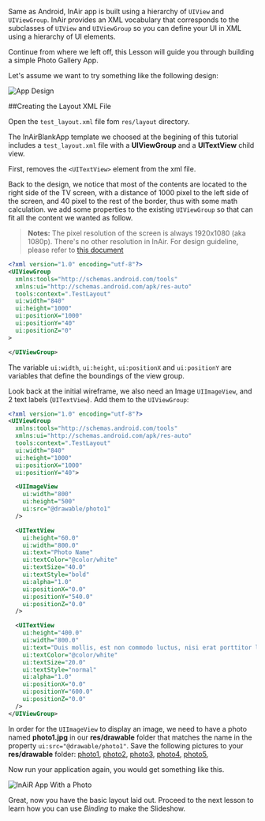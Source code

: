 Same as Android, InAir app is built using a hierarchy of `UIView` and `UIViewGroup`. InAir provides an XML vocabulary that corresponds to the subclasses of `UIView` and `UIViewGroup` so you can define your UI in XML using a hierarchy of UI elements.

Continue from where we left off, this Lesson will guide you through building a simple Photo Gallery App.


Let's assume we want to try something like the following design:

![App Design](http://inair.tv/wp-content/uploads/shared/gallery_design.png "App Design")


##Creating the Layout XML File

Open the `test_layout.xml` file fom `res/layout` directory.

The InAirBlankApp template we choosed at the begining of this tutorial includes a `test_layout.xml` file with a __UIViewGroup__ and a __UITextView__ child view.

First, removes the `<UITextView>` element from the xml file.

Back to the design, we notice that most of the contents are located to the right side of the TV screen, with a distance of 1000 pixel to the left side of the screen, and 40 pixel to the rest of the border, thus with some math calculation. we add some properties to the existing `UIViewGroup` so that can fit all the content we wanted as follow.

> **Notes:** The pixel resolution of the screen is always 1920x1080 (aka 1080p). There's no other resolution in InAir. For design guideline, please refer to [this document](#design_guideline)

```xml
<?xml version="1.0" encoding="utf-8"?>
<UIViewGroup
  xmlns:tools="http://schemas.android.com/tools"
  xmlns:ui="http://schemas.android.com/apk/res-auto"
  tools:context=".TestLayout"
  ui:width="840"
  ui:height="1000"
  ui:positionX="1000"
  ui:positionY="40"
  ui:positionZ="0"
>

</UIViewGroup>
```
The variable `ui:width`, `ui:height`, `ui:positionX` and `ui:positionY` are variables that define the boundings of the view group.

Look back at the initial wireframe, we also need an Image `UIImageView`, and 2 text labels (`UITextView`). Add them to the `UIViewGroup`:

```xml
<?xml version="1.0" encoding="utf-8"?>
<UIViewGroup
  xmlns:tools="http://schemas.android.com/tools"
  xmlns:ui="http://schemas.android.com/apk/res-auto"
  tools:context=".TestLayout"
  ui:width="840"
  ui:height="1000"
  ui:positionX="1000"
  ui:positionY="40">

  <UIImageView
    ui:width="800"
    ui:height="500"
    ui:src="@drawable/photo1"
  />

  <UITextView
    ui:height="60.0"
    ui:width="800.0"
    ui:text="Photo Name"
    ui:textColor="@color/white"
    ui:textSize="40.0"
    ui:textStyle="bold"
    ui:alpha="1.0"
    ui:positionX="0.0"
    ui:positionY="540.0"
    ui:positionZ="0.0"
  />

  <UITextView
    ui:height="400.0"
    ui:width="800.0"
    ui:text="Duis mollis, est non commodo luctus, nisi erat porttitor ligula, eget lacinia odio sem nec elit. Maecenas sed diam eget risus varius blandit sit amet non magna. Cras justo odio, dapibus ac facilisis in, egestas eget quam. Sed posuere consectetur est at lobortis. Sed posuere consectetur est at lobortis. Maecenas sed diam eget risus varius blandit sit amet non magna. Donec id elit non mi porta gravida at eget metus."
    ui:textColor="@color/white"
    ui:textSize="20.0"
    ui:textStyle="normal"
    ui:alpha="1.0"
    ui:positionX="0.0"
    ui:positionY="600.0"
    ui:positionZ="0.0"
  />
</UIViewGroup>
```

In order for the `UIImageView` to display an image, we need to have a photo named **photo1.jpg** in our **res/drawable** folder that matches the name in the property `ui:src="@drawable/photo1"`. Save the following pictures to your **res/drawable** folder: [photo1](http://inair.tv/wp-content/uploads/shared/photo1.jpg), [photo2](http://inair.tv/wp-content/uploads/shared/photo2.jpg), [photo3](http://inair.tv/wp-content/uploads/shared/photo3.jpg), [photo4](http://inair.tv/wp-content/uploads/shared/photo4.jpg), [photo5](http://inair.tv/wp-content/uploads/shared/photo5.jpg),

Now run your application again, you would get something like this.

![InAiR App With a Photo](http://inair.tv/wp-content/uploads/shared/running.jpg "InAiR App With a Photo")

Great, now you have the basic layout laid out. Proceed to the next lesson to learn how you can use *Binding* to make the Slideshow.
